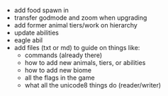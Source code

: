 - add food spawn in
- transfer godmode and zoom when upgrading
- add former animal tiers/work on hierarchy
- update abilities
- eagle abil
- add files (txt or md) to guide on things like:
    - commands (already there)
    - how to add new animals, tiers, or abilities
    - how to add new biome
    - all the flags in the game
    - what all the unicode8  things do (reader/writer)
